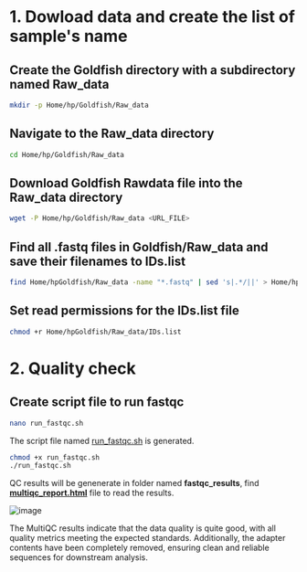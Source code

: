 # 1. Dowload data and create the list of sample's name
## Create the Goldfish directory with a subdirectory named Raw_data
```bash
mkdir -p Home/hp/Goldfish/Raw_data
```
## Navigate to the Raw_data directory
```bash
cd Home/hp/Goldfish/Raw_data
```

## Download Goldfish Rawdata file into the Raw_data directory
```bash
wget -P Home/hp/Goldfish/Raw_data <URL_FILE>
```

## Find all .fastq files in Goldfish/Raw_data and save their filenames to IDs.list
```bash
find Home/hpGoldfish/Raw_data -name "*.fastq" | sed 's|.*/||' > Home/hp/Goldfish/Raw_data/IDs.list
```
## Set read permissions for the IDs.list file
```bash
chmod +r Home/hpGoldfish/Raw_data/IDs.list
```
# 2. Quality check
## Create script file to run fastqc
```bash
nano run_fastqc.sh
```
The script file named [run_fastqc.sh](https://github.com/thaocaoHPzbook/Goldfish-16S-rRNA-amplicon-data-analysis/blob/main/Quality_Check/run_fastqc.sh)
 is generated.

```bash
chmod +x run_fastqc.sh
./run_fastqc.sh
```
QC results will be genenerate in folder named **fastqc_results**, find **[multiqc_report.html](https://github.com/thaocaoHPzbook/Goldfish-16S-rRNA-amplicon-data-analysis/blob/main/Quality_Check/multiqc_report.html)** file to read the results.

![image](https://github.com/user-attachments/assets/01848d8e-5dfc-4298-baa5-73a32b2490fb)

The MultiQC results indicate that the data quality is quite good, with all quality metrics meeting the expected standards. Additionally, the adapter contents have been completely removed, ensuring clean and reliable sequences for downstream analysis.



